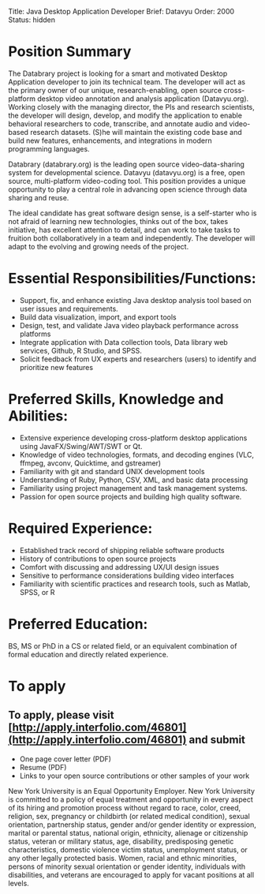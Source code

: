 Title: Java Desktop Application Developer
Brief: Datavyu
Order: 2000
Status: hidden

# Position Summary
The Databrary project is looking for a smart and motivated Desktop Application developer to join its technical team. The developer will act as the primary owner of our unique, research-enabling, open source cross-platform desktop video annotation and analysis application (Datavyu.org). Working closely with the managing director, the PIs and research scientists, the developer will design, develop, and modify the application to enable behavioral researchers to code, transcribe, and annotate audio and video-based research datasets. (S)he will maintain the existing code base and build new features, enhancements, and integrations in modern programming languages.

Databrary (databrary.org) is the leading open source video-data-sharing system for developmental science. Datavyu (datavyu.org) is a free, open source, multi-platform video-coding tool. This position provides a unique opportunity to play a central role in advancing open science through data sharing and reuse.

The ideal candidate has great software design sense, is a self-starter who is not afraid of learning new technologies, thinks out of the box, takes initiative, has excellent attention to detail, and can work to take tasks to fruition both collaboratively in a team and independently. The developer will adapt to the evolving and growing needs of the project.


# Essential Responsibilities/Functions:
- Support, fix, and enhance existing Java desktop analysis tool based on user issues and requirements.
- Build data visualization, import, and export tools
- Design, test, and validate Java video playback performance across platforms
- Integrate application with Data collection tools, Data library web services, Github, R Studio, and SPSS.
- Solicit feedback from UX experts and researchers (users) to identify and prioritize new features


# Preferred Skills, Knowledge and Abilities:
- Extensive experience developing cross-platform desktop applications using JavaFX/Swing/AWT/SWT or Qt.
- Knowledge of video technologies, formats, and decoding engines (VLC, ffmpeg, avconv, Quicktime, and gstreamer)
- Familiarity with git and standard UNIX development tools
- Understanding of Ruby, Python, CSV, XML, and basic data processing
- Familiarity using project management and task management systems.
- Passion for open source projects and building high quality software.

# Required Experience:

- Established track record of shipping reliable software products
- History of contributions to open source projects
- Comfort with discussing and addressing UX/UI design issues 
- Sensitive to performance considerations building video interfaces
- Familiarity with scientific practices and research tools, such as Matlab, SPSS, or R

# Preferred Education:
BS, MS or PhD in a CS or related field, or an equivalent combination of formal education and directly related experience.

# To apply
## To apply, please visit [http://apply.interfolio.com/46801](http://apply.interfolio.com/46801) and submit

- One page cover letter (PDF)
- Resume (PDF)
- Links to your open source contributions or other samples of your work

New York University is an Equal Opportunity Employer. New York University is committed to a policy of equal treatment and opportunity in every aspect of its hiring and promotion process without regard to race, color, creed, religion, sex, pregnancy or childbirth (or related medical condition), sexual orientation, partnership status, gender and/or gender identity or expression, marital or parental status, national origin, ethnicity, alienage or citizenship status, veteran or military status, age, disability, predisposing genetic characteristics, domestic violence victim status, unemployment status, or any other legally protected basis. Women, racial and ethnic minorities, persons of minority sexual orientation or gender identity, individuals with disabilities, and veterans are encouraged to apply for vacant positions at all levels.
